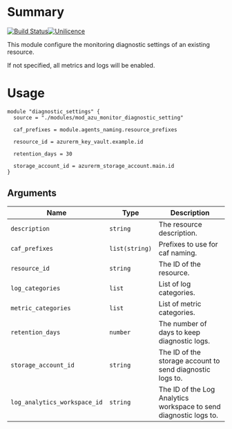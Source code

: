 # Summary

[![Build Status](https://dev.azure.com/weareretail/Tooling/_apis/build/status/mod_azu_tags?repoName=mod_azu_monitor_diagnostic_setting&branchName=master)](https://dev.azure.com/weareretail/Tooling/_build/latest?definitionId=2&repoName=mod_azu_monitor_diagnostic_setting&branchName=master)[![Unilicence](https://img.shields.io/badge/licence-The%20Unilicence-green)](LICENCE)

This module configure the monitoring diagnostic settings of an existing resource.

If not specified, all metrics and logs will be enabled.

# Usage

```
module "diagnostic_settings" {
  source = "./modules/mod_azu_monitor_diagnostic_setting"

  caf_prefixes = module.agents_naming.resource_prefixes

  resource_id = azurerm_key_vault.example.id

  retention_days = 30

  storage_account_id = azurerm_storage_account.main.id
}
```

## Arguments

| Name | Type | Description |
| --- | --- | --- |
| `description` | `string` | The resource description. |
| `caf_prefixes` | `list(string)` | Prefixes to use for caf naming. |
| `resource_id` | `string` | The ID of the resource. |
| `log_categories` | `list` | List of log categories. |
| `metric_categories` | `list` | List of metric categories. |
| `retention_days` | `number` | The number of days to keep diagnostic logs. |
| `storage_account_id` | `string` | The ID of the storage account to send diagnostic logs to. |
| `log_analytics_workspace_id` | `string` | The ID of the Log Analytics workspace to send diagnostic logs to. | 

